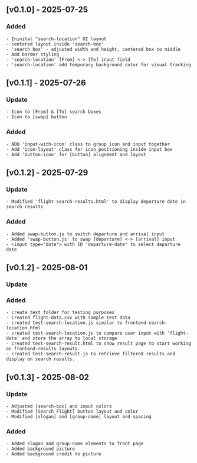 
## [v0.1.0] - 2025-07-25
### Added
    - Ininital "search-location" UI layout
    - centered layout inside 'search-box'
    - 'search box' - adjusted width and height, centered box to middle
    - Add border styling 
    - 'search-location' [From] <-> [To] input field
    - 'search-location' add temporary background color for visual tracking

## [v0.1.1] - 2025-07-26
### Update
    - Icon to [From] & [To] search boxes
    - Icon to [swap] button
### Added
    - ADD 'input-with-icon' class to group icon and input together
    - Add 'icon-layout' class for icon positioning inside input box
    - Add 'button-icon' for [button] alignment and layout

## [v0.1.2] - 2025-07-29
### Update
    - Modified 'flight-search-results.html' to display departure date in search results
### Added
    - Added swap-button.js to switch departure and arrival input
    - Added 'swap-button.js' to swap [departure] <-> [arrival] input 
    - <input type="date"> with ID 'departure-date" to select departure date

## [v0.1.2] - 2025-08-01
### Update
### Added
    - create test folder for testing purposes
    - Created flight-data.csv with sample test data
    - created test-search-location.js similar to frontend-search-location.html
    - created test-search-location.js to compare user input with 'flight-data' and store the array to local storage
    - created test-search-result.html to show result page to start working on frontend-results layouts.
    - created test-search-result.js to retrieve filtered results and display on search results.

## [v0.1.3] - 2025-08-02
### Update
    - Adjusted [search-box] and input colors
    - Modified [Search Flight] button layout and color
    - Modified [slogan] and [group-name] layout and spacing

### Added
    - Added slogan and group-name elements to front page
    - Added background picture
    - Added background credit to picture